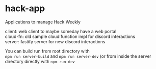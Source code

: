 # hack-app

Applications to manage Hack Weekly

client: web client to maybe someday have a web portal  
cloud-fn: old sample cloud function impl for discord interactions  
server: fastify server for new discord interactions  

You can build run from root directory with  
 `npm run server-build` and `npm run server-dev` (or from inside the server directory directly with `npm run dev`  
 
